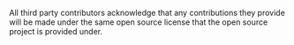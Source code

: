 All third party contributors acknowledge that any contributions they provide will be made under the same open source license that the open source project is provided under. 